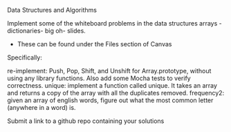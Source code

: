Data Structures and Algorithms

Implement some of the whiteboard problems in the data structures arrays - dictionaries- big oh- slides.

* These can be found under the Files section of Canvas

Specifically:

re-implement: Push, Pop, Shift, and Unshift for Array.prototype, without using any library functions. Also add some Mocha tests to verify correctness.
unique: implement a function called unique. It takes an array and returns a copy of the array with all the duplicates removed.
frequency2: given an array of english words, figure out what the most common letter (anywhere in a word) is.
 

Submit a link to a github repo containing your solutions

